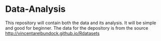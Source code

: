 # Data-Analysis
This repository will contain both the data and its analysis. It will be simple and good for beginner. The data for the depository is from the source  http://vincentarelbundock.github.io/Rdatasets 
